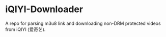 # iQIYI-Downloader
A repo for parsing m3u8 link and downloading non-DRM protected videos from iQIYI (爱奇艺).
